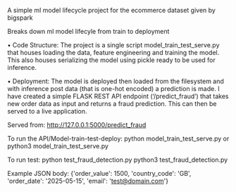 A simple ml model lifecycle project for the ecommerce dataset given by bigspark

Breaks down ml model lifecyle from train to deployment

•	Code Structure: The project is a single script model_train_test_serve.py that houses loading the data, feature engineering and training the model. This also houses serializing the model using pickle ready to be used for inference.

•	Deployment: The model is deployed then loaded from the filesystem and with inference post data (that is one-hot encoded) a prediction is made. I have created a simple FLASK REST API endpoint (‘/predict_fraud’) that takes new order data as input and returns a fraud prediction. This can then be served to a live application.

Served from: http://127.0.0.1:5000/predict_fraud

To run the API/Model-train-test-deploy: python model_train_test_serve.py or python3 model_train_test_serve.py

To run test: python test_fraud_detection.py python3 test_fraud_detection.py

Example JSON body: {'order_value': 1500, 'country_code': 'GB', 'order_date': '2025-05-15', 'email': 'test@domain.com'}
